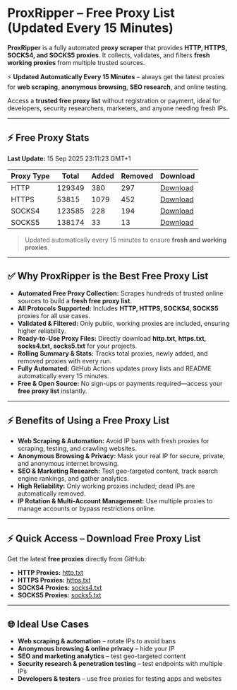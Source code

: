 # ProxRipper – Free Proxy List (Updated Every 15 Minutes)

**ProxRipper** is a fully automated **proxy scraper** that provides **HTTP, HTTPS, SOCKS4, and SOCKS5 proxies**. It collects, validates, and filters **fresh working proxies** from multiple trusted sources.  

⚡ **Updated Automatically Every 15 Minutes** – always get the latest proxies for **web scraping**, **anonymous browsing**, **SEO research**, and online testing.  

Access a **trusted free proxy list** without registration or payment, ideal for developers, security researchers, marketers, and anyone needing fresh IPs.

---

## ⚡ Free Proxy Stats

<!-- PROXY_STATS_START -->
**Last Update:** 15 Sep 2025 23:11:23 GMT+1

| Proxy Type | Total | Added | Removed | Download |
|------------|-------|-------|---------|----------|
| HTTP | 129349 | 380 | 297 | [Download](https://raw.githubusercontent.com/mohammedcha/ProxRipper/main/full_proxies/http.txt) |
| HTTPS | 53815 | 1079 | 452 | [Download](https://raw.githubusercontent.com/mohammedcha/ProxRipper/main/full_proxies/https.txt) |
| SOCKS4 | 123585 | 228 | 194 | [Download](https://raw.githubusercontent.com/mohammedcha/ProxRipper/main/full_proxies/socks4.txt) |
| SOCKS5 | 138174 | 33 | 13 | [Download](https://raw.githubusercontent.com/mohammedcha/ProxRipper/main/full_proxies/socks5.txt) |
<!-- PROXY_STATS_END -->

> Updated automatically every 15 minutes to ensure **fresh and working proxies**.

---

## ✅ Why ProxRipper is the Best Free Proxy List

- **Automated Free Proxy Collection:** Scrapes hundreds of trusted online sources to build a **fresh free proxy list**.  
- **All Protocols Supported:** Includes **HTTP, HTTPS, SOCKS4, SOCKS5** proxies for all use cases.  
- **Validated & Filtered:** Only public, working proxies are included, ensuring higher reliability.  
- **Ready-to-Use Proxy Files:** Directly download **http.txt, https.txt, socks4.txt, socks5.txt** for your projects.  
- **Rolling Summary & Stats:** Tracks total proxies, newly added, and removed proxies with every run.  
- **Fully Automated:** GitHub Actions updates proxy lists and README automatically every 15 minutes.  
- **Free & Open Source:** No sign-ups or payments required—access your **free proxy list** instantly.

---

## ⚡ Benefits of Using a Free Proxy List

- **Web Scraping & Automation:** Avoid IP bans with fresh proxies for scraping, testing, and crawling websites.  
- **Anonymous Browsing & Privacy:** Mask your real IP for secure, private, and anonymous internet browsing.  
- **SEO & Marketing Research:** Test geo-targeted content, track search engine rankings, and gather analytics.  
- **High Reliability:** Only working proxies included; dead IPs are automatically removed.  
- **IP Rotation & Multi-Account Management:** Use multiple proxies to manage accounts or bypass restrictions online.

---

## ⚡ Quick Access – Download Free Proxy List

Get the latest **free proxies** directly from GitHub:

- **HTTP Proxies:** [http.txt](https://raw.githubusercontent.com/mohammedcha/ProxRipper/main/full_proxies/http.txt)  
- **HTTPS Proxies:** [https.txt](https://raw.githubusercontent.com/mohammedcha/ProxRipper/main/full_proxies/https.txt)  
- **SOCKS4 Proxies:** [socks4.txt](https://raw.githubusercontent.com/mohammedcha/ProxRipper/main/full_proxies/socks4.txt)  
- **SOCKS5 Proxies:** [socks5.txt](https://raw.githubusercontent.com/mohammedcha/ProxRipper/main/full_proxies/socks5.txt)  

---

## 🌐 Ideal Use Cases

- **Web scraping & automation** – rotate IPs to avoid bans  
- **Anonymous browsing & online privacy** – hide your IP  
- **SEO and marketing analytics** – test geo-targeted content  
- **Security research & penetration testing** – test endpoints with multiple IPs  
- **Developers & testers** – use free proxies for testing apps and websites
